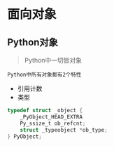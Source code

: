 # 面向对象

## Python对象

> Python中一切皆对象

`Python中所有对象都有2个特性`

- 引用计数
- 类型

```c
typedef struct _object {
    _PyObject_HEAD_EXTRA
    Py_ssize_t ob_refcnt;
    struct _typeobject *ob_type;
} PyObject;
```
